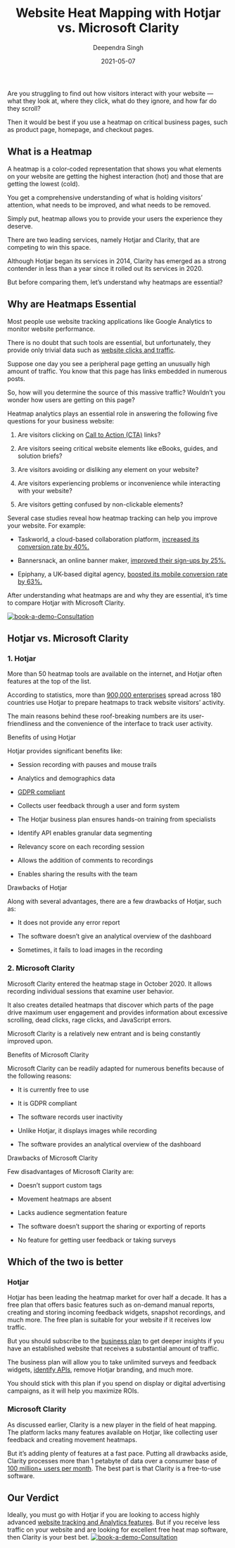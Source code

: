 ﻿---
type: fuel
title: "Website Heat Mapping with Hotjar vs. Microsoft Clarity"
date: "2021-05-07"
coverImage: "hotjar-vs-ms-clarity.jpg"
tags: ["loginradius"]
featured: false
author: "Deependra Singh"
description: "A heatmap is a color-coded representation that shows you what elements on your website are getting the highest interaction (hot) and those that are getting the lowest (cold). There are two leading services, namely Hotjar and Clarity, that are competing to win this space. Read this blog to find out which is best for your business."
metadescription: "Website Heat Mapping with Hotjar vs. Microsoft Clarity. Learn what is a heatmap, why it is essential, and find out which is best for your business."
metatitle: "hotjar vs. microsoft clarity comparison-Which is better?"
---

Are you struggling to find out how visitors interact with your website — what they look at, where they click, what do they ignore, and how far do they scroll?

Then it would be best if you use a heatmap on critical business pages, such as product page, homepage, and checkout pages.

## What is a Heatmap

A heatmap is a color-coded representation that shows you what elements on your website are getting the highest interaction (hot) and those that are getting the lowest (cold).

You get a comprehensive understanding of what is holding visitors’ attention, what needs to be improved, and what needs to be removed.

Simply put, heatmap allows you to provide your users the experience they deserve.

There are two leading services, namely Hotjar and Clarity, that are competing to win this space.

Although Hotjar began its services in 2014, Clarity has emerged as a strong contender in less than a year since it rolled out its services in 2020.

But before comparing them, let’s understand why heatmaps are essential?

## Why are Heatmaps Essential

Most people use website tracking applications like Google Analytics to monitor website performance.

There is no doubt that such tools are essential, but unfortunately, they provide only trivial data such as [website clicks and traffic](https://www.loginradius.com/blog/fuel/2021/02/attract-consumers-to-your-website/).

Suppose one day you see a peripheral page getting an unusually high amount of traffic. You know that this page has links embedded in numerous posts.

So, how will you determine the source of this massive traffic? Wouldn’t you wonder how users are getting on this page?

Heatmap analytics plays an essential role in answering the following five questions for your business website:

1.  Are visitors clicking on [Call to Action (CTA)](https://www.loginradius.com/blog/fuel/2021/01/sign-up-tips-conversion-rate/) links?

2.  Are visitors seeing critical website elements like eBooks, guides, and solution briefs?

3.  Are visitors avoiding or disliking any element on your website?

4.  Are visitors experiencing problems or inconvenience while interacting with your website?

5.  Are visitors getting confused by non-clickable elements?

Several case studies reveal how heatmap tracking can help you improve your website. For example:

- Taskworld, a cloud-based collaboration platform, [increased its conversion rate by 40%.](https://www.hotjar.com/customers/taskworld/)

- Bannersnack, an online banner maker, [improved their sign-ups by 25%.](https://www.hotjar.com/customers/bannersnack/)

- Epiphany, a UK-based digital agency, [boosted its mobile conversion rate by 63%.](https://www.hotjar.com/blog/mobile-conversion-optimization/)

After understanding what heatmaps are and why they are essential, it’s time to compare Hotjar with Microsoft Clarity.

[![book-a-demo-Consultation](Heatmap-Tools-loginradius.jpg)](https://www.loginradius.com/book-a-demo/)

## Hotjar vs. Microsoft Clarity

### 1. Hotjar

More than 50 heatmap tools are available on the internet, and Hotjar often features at the top of the list.

According to statistics, more than [900,000 enterprises](https://techairgroup.com/hotjar-microsoft-clarity-heatmaps/#:~:text=MS%20Clarity%20offers%20heatmaps%20for,excessive%20scrolling%2C%20and%20JavaScript%20errors.) spread across 180 countries [](https://techairgroup.com/hotjar-microsoft-clarity-heatmaps/#:~:text=MS%20Clarity%20offers%20heatmaps%20for,excessive%20scrolling%2C%20and%20JavaScript%20errors.) use Hotjar to prepare heatmaps to track website visitors’ activity.

The main reasons behind these roof-breaking numbers are its user-friendliness and the convenience of the interface to track user activity.

Benefits of using Hotjar

Hotjar provides significant benefits like:

- Session recording with pauses and mouse trails

- Analytics and demographics data

- [GDPR compliant](https://www.loginradius.com/gdpr-and-privacy/)

- Collects user feedback through a user and form system

- The Hotjar business plan ensures hands-on training from specialists

- Identify API enables granular data segmenting

- Relevancy score on each recording session

- Allows the addition of comments to recordings

- Enables sharing the results with the team

Drawbacks of Hotjar

Along with several advantages, there are a few drawbacks of Hotjar, such as:

- It does not provide any error report

- The software doesn’t give an analytical overview of the dashboard

- Sometimes, it fails to load images in the recording

### 2. Microsoft Clarity

Microsoft Clarity entered the heatmap stage in October 2020. It allows recording individual sessions that examine user behavior.

It also creates detailed heatmaps that discover which parts of the page drive maximum user engagement and provides information about excessive scrolling, dead clicks, rage clicks, and JavaScript errors.

Microsoft Clarity is a relatively new entrant and is being constantly improved upon.

Benefits of Microsoft Clarity

Microsoft Clarity can be readily adapted for numerous benefits because of the following reasons:

- It is currently free to use

- It is GDPR compliant

- The software records user inactivity

- Unlike Hotjar, it displays images while recording

- The software provides an analytical overview of the dashboard

Drawbacks of Microsoft Clarity

Few disadvantages of Microsoft Clarity are:

- Doesn’t support custom tags

- Movement heatmaps are absent

- Lacks audience segmentation feature

- The software doesn’t support the sharing or exporting of reports

- No feature for getting user feedback or taking surveys

## Which of the two is better

### Hotjar

Hotjar has been leading the heatmap market for over half a decade. It has a free plan that offers basic features such as on-demand manual reports, creating and storing incoming feedback widgets, snapshot recordings, and much more. The free plan is suitable for your website if it receives low traffic.

But you should subscribe to the [business plan](https://www.loginradius.com/blog/start-with-identity/2020/03/loginradius-business-continuity-covid-19-outbreak/) to get deeper insights if you have an established website that receives a substantial amount of traffic.

The business plan will allow you to take unlimited surveys and feedback widgets, [identify APIs,](https://www.loginradius.com/identity-api/) remove Hotjar branding, and much more.

You should stick with this plan if you spend on display or digital advertising campaigns, as it will help you maximize ROIs.

### Microsoft Clarity

As discussed earlier, Clarity is a new player in the field of heat mapping. The platform lacks many features available on Hotjar, like collecting user feedback and creating movement heatmaps.

But it’s adding plenty of features at a fast pace. Putting all drawbacks aside, Clarity processes more than 1 petabyte of data over a consumer base of [100 million+ users per month](https://clarity.microsoft.com/). The best part is that Clarity is a free-to-use software.

## Our Verdict

Ideally, you must go with Hotjar if you are looking to access highly advanced [website tracking and Analytics features](https://www.loginradius.com/integrations/google-analytics/). But if you receive less traffic on your website and are looking for excellent free heat map software, then Clarity is your best bet.
[![book-a-demo-Consultation](book-a-demo-Consultation.png)](https://www.loginradius.com/book-a-demo/)
